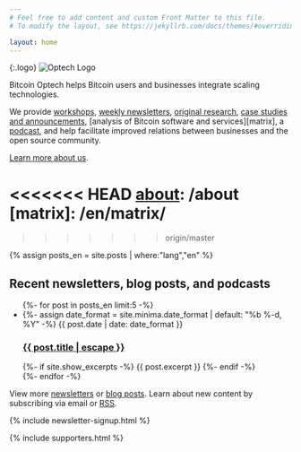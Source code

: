 ```yaml
---
# Feel free to add content and custom Front Matter to this file.
# To modify the layout, see https://jekyllrb.com/docs/themes/#overriding-theme-defaults

layout: home
---
```


{:.logo}
![Optech Logo](/img/logos/optech-notext.png)

Bitcoin Optech helps Bitcoin users and businesses integrate scaling
technologies.

We provide [workshops][], [weekly
newsletters][], [original research][dashboard], [case studies and
announcements][blog], [analysis of Bitcoin software and
services][matrix], a [podcast][], and help facilitate improved relations between
businesses
and the open source community.

[Learn more about us][about].

[workshops]: /en/workshops
[weekly newsletters]: /en/newsletters/
[dashboard]: https://dashboard.bitcoinops.org/
[blog]: /en/blog/
[podcast]: /en/podcast/
<<<<<<< HEAD
[about]: /about
[matrix]: /en/matrix/
=======
[about]: /en/about
[compatibility]: /en/compatibility/
>>>>>>> origin/master

{% assign posts_en = site.posts | where:"lang","en" %}

<h2>Recent newsletters, blog posts, and podcasts</h2>
<ul class="post-list">
  {%- for post in posts_en limit:5 -%}
  <li>
    {%- assign date_format = site.minima.date_format | default: "%b %-d, %Y" -%}
    <span class="post-meta">{{ post.date | date: date_format }}</span>
    <h3>
      <a class="post-link" href="{{ post.url | relative_url }}">
        {{ post.title | escape }}
      </a>
    </h3>
    {%- if site.show_excerpts -%}
      {{ post.excerpt }}
    {%- endif -%}
  </li>
  {%- endfor -%}
</ul>

<p class="rss-subscribe">View more <a href="/en/newsletters/">newsletters</a> or <a href="/en/blog">blog posts</a>. Learn about new content by subscribing via email or <a href="{{ "/feed.xml" | relative_url }}">RSS</a>.</p>

{% include newsletter-signup.html %}

{% include supporters.html %}
